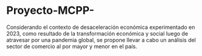 # Proyecto-MCPP-
Considerando el contexto de desaceleración económica experimentado en 2023, como resultado de la transformación económica y social luego de atravesar por una pandemia global, se propone llevar a cabo un análisis del sector de comercio al por mayor y menor en el país.
